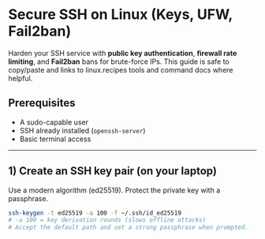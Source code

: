 # Secure SSH on Linux (Keys, UFW, Fail2ban)

Harden your SSH service with **public key authentication**, **firewall rate limiting**, and **Fail2ban** bans for brute-force IPs. This guide is safe to copy/paste and links to linux.recipes tools and command docs where helpful.

## Prerequisites
- A sudo-capable user
- SSH already installed (`openssh-server`)
- Basic terminal access

---

## 1) Create an SSH key pair (on your laptop)
Use a modern algorithm (ed25519). Protect the private key with a passphrase.

```bash
ssh-keygen -t ed25519 -a 100 -f ~/.ssh/id_ed25519
# -a 100 = key derivation rounds (slows offline attacks)
# Accept the default path and set a strong passphrase when prompted.
